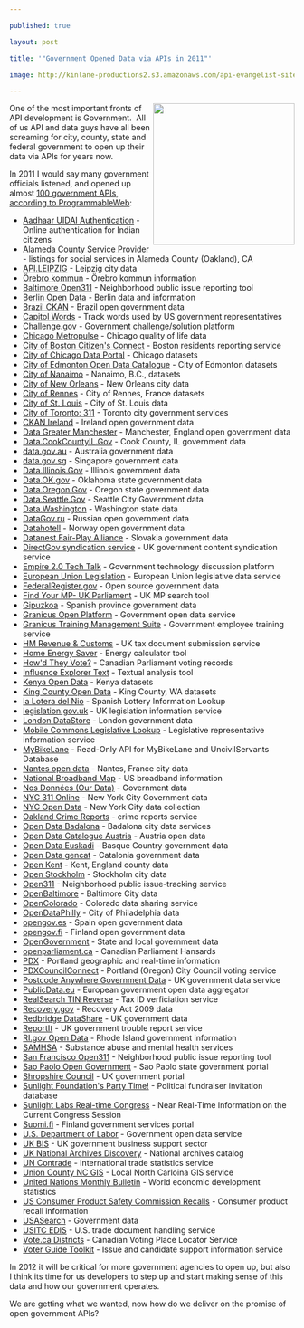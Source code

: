 ---
published: true
layout: post
title: '"Government Opened Data via APIs in 2011"'
image: http://kinlane-productions2.s3.amazonaws.com/api-evangelist-site/blog/data-gov-logo-empowering-people.jpg
---

<p>
     <a href="https://data.gov" target="_blank"><img class="c1" src="https://kinlane-productions2.s3.amazonaws.com/api-evangelist/federal-government/data-gov-logo-empowering-people.jpg" alt="" width="250" align="right" /></a>

<p>
     One of the most important fronts of API development is Government.  All of us API and data guys have all been screaming for city, county, state and federal government to open up their data via APIs for years now. 

<p>
     In 2011 I would say many government officials listened, and opened up almost <a title="100 government APIs" href="http://www.programmableweb.com/apis/directory/1?apicat=Government&amp;maxdays=360">100 government APIs, according to ProgrammableWeb</a>:

<ul class="mainlist">
     <li>
          <a href="http://www.programmableweb.com/api/aadhaar-uidai-authentication" target="_blank">Aadhaar UIDAI Authentication</a> - Online authentication for Indian citizens
     </li>
     <li>
          <a href="http://www.programmableweb.com/api/alameda-county-service-provider" target="_blank">Alameda County Service Provider</a> - listings for social services in Alameda County (Oakland), CA
     </li>
     <li>
          <a href="http://www.programmableweb.com/api/api.leipzig" target="_blank">API.LEIPZIG</a> - Leipzig city data
     </li>
     <li>
          <a href="http://www.programmableweb.com/api/rebro-kommun" target="_blank">Örebro kommun</a> - Örebro kommun information
     </li>
     <li>
          <a href="http://www.programmableweb.com/api/baltimore-open311" target="_blank">Baltimore Open311</a> - Neighborhood public issue reporting tool
     </li>
     <li>
          <a href="http://www.programmableweb.com/api/berlin-open-data" target="_blank">Berlin Open Data</a> - Berlin data and information
     </li>
     <li>
          <a href="http://www.programmableweb.com/api/brazil-ckan" target="_blank">Brazil CKAN</a> - Brazil open government data
     </li>
     <li>
          <a href="http://www.programmableweb.com/api/capitol-words" target="_blank">Capitol Words</a> - Track words used by US government representatives
     </li>
     <li>
          <a href="http://www.programmableweb.com/api/challenge.gov" target="_blank">Challenge.gov</a> - Government challenge/solution platform
     </li>
     <li>
          <a href="http://www.programmableweb.com/api/chicago-metropulse" target="_blank">Chicago Metropulse</a> - Chicago quality of life data
     </li>
     <li>
          <a href="http://www.programmableweb.com/api/city-of-boston-citizens-connect" target="_blank">City of Boston Citizen's Connect</a> - Boston residents reporting service
     </li>
     <li>
          <a href="http://www.programmableweb.com/api/city-of-chicago-data-portal" target="_blank">City of Chicago Data Portal</a> - Chicago datasets
     </li>
     <li>
          <a href="http://www.programmableweb.com/api/city-of-edmonton-open-data-catalogue" target="_blank">City of Edmonton Open Data Catalogue</a> - City of Edmonton datasets
     </li>
     <li>
          <a href="http://www.programmableweb.com/api/city-of-nanaimo" target="_blank">City of Nanaimo</a> - Nanaimo, B.C., datasets
     </li>
     <li>
          <a href="http://www.programmableweb.com/api/city-of-new-orleans" target="_blank">City of New Orleans</a> - New Orleans city data
     </li>
     <li>
          <a href="http://www.programmableweb.com/api/city-of-rennes" target="_blank">City of Rennes</a> - City of Rennes, France datasets
     </li>
     <li>
          <a href="http://www.programmableweb.com/api/city-of-st.-louis" target="_blank">City of St. Louis</a> - City of St. Louis data
     </li>
     <li>
          <a href="http://www.programmableweb.com/api/city-of-toronto-311" target="_blank">City of Toronto: 311</a> - Toronto city government services
     </li>
     <li>
          <a href="http://www.programmableweb.com/api/ckan-ireland" target="_blank">CKAN Ireland</a> - Ireland open government data
     </li>
     <li>
          <a href="http://www.programmableweb.com/api/data-greater-manchester" target="_blank">Data Greater Manchester</a> - Manchester, England open government data
     </li>
     <li>
          <a href="http://www.programmableweb.com/api/data.cookcountyil.gov" target="_blank">Data.CookCountyIL.Gov</a> - Cook County, IL government data
     </li>
     <li>
          <a href="http://www.programmableweb.com/api/data.gov.au" target="_blank">data.gov.au</a> - Australia government data
     </li>
     <li>
          <a href="http://www.programmableweb.com/api/data.gov.sg" target="_blank">data.gov.sg</a> - Singapore government data
     </li>
     <li>
          <a href="http://www.programmableweb.com/api/data.illinois.gov" target="_blank">Data.Illinois.Gov</a> - Illinois government data
     </li>
     <li>
          <a href="http://www.programmableweb.com/api/data.ok.gov" target="_blank">Data.OK.gov</a> - Oklahoma state government data
     </li>
     <li>
          <a href="http://www.programmableweb.com/api/data.oregon.gov" target="_blank">Data.Oregon.Gov</a> - Oregon state government data
     </li>
     <li>
          <a href="http://www.programmableweb.com/api/data.seattle.gov" target="_blank">Data.Seattle.Gov</a> - Seattle City Government data
     </li>
     <li>
          <a href="http://www.programmableweb.com/api/data.washington" target="_blank">Data.Washington</a> - Washington state data
     </li>
     <li>
          <a href="http://www.programmableweb.com/api/datagov.ru" target="_blank">DataGov.ru</a> - Russian open government data
     </li>
     <li>
          <a href="http://www.programmableweb.com/api/datahotell" target="_blank">Datahotell</a> - Norway open government data
     </li>
     <li>
          <a href="http://www.programmableweb.com/api/datanest-fair-play-alliance" target="_blank">Datanest Fair-Play Alliance</a> - Slovakia government data
     </li>
     <li>
          <a href="http://www.programmableweb.com/api/directgov-syndication-service" target="_blank">DirectGov syndication service</a> - UK government content syndication service
     </li>
     <li>
          <a href="http://www.programmableweb.com/api/empire-2.0-tech-talk" target="_blank">Empire 2.0 Tech Talk</a> - Government technology discussion platform
     </li>
     <li>
          <a href="http://www.programmableweb.com/api/european-union-legislation" target="_blank">European Union Legislation</a> - European Union legislative data service
     </li>
     <li>
          <a href="http://www.programmableweb.com/api/federalregister.gov" target="_blank">FederalRegister.gov</a> - Open source government data
     </li>
     <li>
          <a href="http://www.programmableweb.com/api/find-your-mp-uk-parliament" target="_blank">Find Your MP- UK Parliament</a> - UK MP search tool
     </li>
     <li>
          <a href="http://www.programmableweb.com/api/gipuzkoa" target="_blank">Gipuzkoa</a> - Spanish province government data
     </li>
     <li>
          <a href="http://www.programmableweb.com/api/granicus-open-platform" target="_blank">Granicus Open Platform</a> - Government open data service
     </li>
     <li>
          <a href="http://www.programmableweb.com/api/granicus-training-management-suite" target="_blank">Granicus Training Management Suite</a> - Government employee training service
     </li>
     <li>
          <a href="http://www.programmableweb.com/api/hm-revenue-customs" target="_blank">HM Revenue &amp; Customs</a> - UK tax document submission service
     </li>
     <li>
          <a href="http://www.programmableweb.com/api/home-energy-saver" target="_blank">Home Energy Saver</a> - Energy calculator tool
     </li>
     <li>
          <a href="http://www.programmableweb.com/api/howd-they-vote" target="_blank">How'd They Vote?</a> - Canadian Parliament voting records
     </li>
     <li>
          <a href="http://www.programmableweb.com/api/influence-explorer-text" target="_blank">Influence Explorer Text</a> - Textual analysis tool
     </li>
     <li>
          <a href="http://www.programmableweb.com/api/kenya-open-data" target="_blank">Kenya Open Data</a> - Kenya datasets
     </li>
     <li>
          <a href="http://www.programmableweb.com/api/king-county-open-data" target="_blank">King County Open Data</a> - King County, WA datasets
     </li>
     <li>
          <a href="http://www.programmableweb.com/api/la-lotera-del-nio" target="_blank">la Lotera del Nio</a> - Spanish Lottery Information Lookup
     </li>
     <li>
          <a href="http://www.programmableweb.com/api/legislation.gov.uk" target="_blank">legislation.gov.uk</a> - UK legislation information service
     </li>
     <li>
          <a href="http://www.programmableweb.com/api/london-datastore" target="_blank">London DataStore</a> - London government data
     </li>
     <li>
          <a href="http://www.programmableweb.com/api/mobile-commons-legislative-lookup" target="_blank">Mobile Commons Legislative Lookup</a> - Legislative representative information service
     </li>
     <li>
          <a href="http://www.programmableweb.com/api/mybikelane" target="_blank">MyBikeLane</a> - Read-Only API for MyBikeLane and UncivilServants Database
     </li>
     <li>
          <a href="http://www.programmableweb.com/api/nantes-open-data" target="_blank">Nantes open data</a> - Nantes, France city data
     </li>
     <li>
          <a href="http://www.programmableweb.com/api/national-broadband-map" target="_blank">National Broadband Map</a> - US broadband information
     </li>
     <li>
          <a href="http://www.programmableweb.com/api/nos-donnes-our-data" target="_blank">Nos Données (Our Data)</a> - Government data
     </li>
     <li>
          <a href="http://www.programmableweb.com/api/nyc-311-online" target="_blank">NYC 311 Online</a> - New York City Government data
     </li>
     <li>
          <a href="http://www.programmableweb.com/api/nyc-open-data" target="_blank">NYC Open Data</a> - New York City data collection
     </li>
     <li>
          <a href="http://www.programmableweb.com/api/oakland-crime-reports" target="_blank">Oakland Crime Reports</a> - crime reports service
     </li>
     <li>
          <a href="http://www.programmableweb.com/api/open-data-badalona" target="_blank">Open Data Badalona</a> - Badalona city data services
     </li>
     <li>
          <a href="http://www.programmableweb.com/api/open-data-catalogue-austria" target="_blank">Open Data Catalogue Austria</a> - Austria open data
     </li>
     <li>
          <a href="http://www.programmableweb.com/api/open-data-euskadi" target="_blank">Open Data Euskadi</a> - Basque Country government data
     </li>
     <li>
          <a href="http://www.programmableweb.com/api/open-data-gencat" target="_blank">Open Data gencat</a> - Catalonia government data
     </li>
     <li>
          <a href="http://www.programmableweb.com/api/open-kent" target="_blank">Open Kent</a> - Kent, England county data
     </li>
     <li>
          <a href="http://www.programmableweb.com/api/open-stockholm" target="_blank">Open Stockholm</a> - Stockholm city data
     </li>
     <li>
          <a href="http://www.programmableweb.com/api/open311" target="_blank">Open311</a> - Neighborhood public issue-tracking service
     </li>
     <li>
          <a href="http://www.programmableweb.com/api/openbaltimore" target="_blank">OpenBaltimore</a> - Baltimore City data
     </li>
     <li>
          <a href="http://www.programmableweb.com/api/opencolorado" target="_blank">OpenColorado</a> - Colorado data sharing service
     </li>
     <li>
          <a href="http://www.programmableweb.com/api/opendataphilly" target="_blank">OpenDataPhilly</a> - City of Philadelphia data
     </li>
     <li>
          <a href="http://www.programmableweb.com/api/opengov.es" target="_blank">opengov.es</a> - Spain open government data
     </li>
     <li>
          <a href="http://www.programmableweb.com/api/opengov.fi" target="_blank">opengov.fi</a> - Finland open government data
     </li>
     <li>
          <a href="http://www.programmableweb.com/api/opengovernment" target="_blank">OpenGovernment</a> - State and local government data
     </li>
     <li>
          <a href="http://www.programmableweb.com/api/openparliament.ca" target="_blank">openparliament.ca</a> - Canadian Parliament Hansards
     </li>
     <li>
          <a href="http://www.programmableweb.com/api/pdx" target="_blank">PDX</a> - Portland geographic and real-time information
     </li>
     <li>
          <a href="http://www.programmableweb.com/api/pdxcouncilconnect" target="_blank">PDXCouncilConnect</a> - Portland (Oregon) City Council voting service
     </li>
     <li>
          <a href="http://www.programmableweb.com/api/postcode-anywhere-government-data" target="_blank">Postcode Anywhere Government Data</a> - UK government data service
     </li>
     <li>
          <a href="http://www.programmableweb.com/api/publicdata.eu" target="_blank">PublicData.eu</a> - European government open data aggregator
     </li>
     <li>
          <a href="http://www.programmableweb.com/api/realsearch-tin-reverse" target="_blank">RealSearch TIN Reverse</a> - Tax ID verficiation service
     </li>
     <li>
          <a href="http://www.programmableweb.com/api/recovery.gov" target="_blank">Recovery.gov</a> - Recovery Act 2009 data
     </li>
     <li>
          <a href="http://www.programmableweb.com/api/redbridge-datashare" target="_blank">Redbridge DataShare</a> - UK government data
     </li>
     <li>
          <a href="http://www.programmableweb.com/api/reportit" target="_blank">ReportIt</a> - UK government trouble report service
     </li>
     <li>
          <a href="http://www.programmableweb.com/api/ri.gov-open-data" target="_blank">RI.gov Open Data</a> - Rhode Island government information
     </li>
     <li>
          <a href="http://www.programmableweb.com/api/samhsa" target="_blank">SAMHSA</a> - Substance abuse and mental health services
     </li>
     <li>
          <a href="http://www.programmableweb.com/api/san-francisco-open311" target="_blank">San Francisco Open311</a> - Neighborhood public issue reporting tool
     </li>
     <li>
          <a href="http://www.programmableweb.com/api/sao-paolo-open-government" target="_blank">Sao Paolo Open Government</a> - Sao Paolo state government portal
     </li>
     <li>
          <a href="http://www.programmableweb.com/api/shropshire-council" target="_blank">Shropshire Council</a> - UK government portal
     </li>
     <li>
          <a href="http://www.programmableweb.com/api/sunlight-foundations-party-time" target="_blank">Sunlight Foundation's Party Time!</a> - Political fundraiser invitation database
     </li>
     <li>
          <a href="http://www.programmableweb.com/api/sunlight-labs-real-time-congress" target="_blank">Sunlight Labs Real-time Congress</a> - Near Real-Time Information on the Current Congress Session
     </li>
     <li>
          <a href="http://www.programmableweb.com/api/suomi.fi" target="_blank">Suomi.fi</a> - Finland government services portal
     </li>
     <li>
          <a href="http://www.programmableweb.com/api/u.s.-department-of-labor" target="_blank">U.S. Department of Labor</a> - Government open data service
     </li>
     <li>
          <a href="http://www.programmableweb.com/api/uk-bis" target="_blank">UK BIS</a> - UK government business support sector
     </li>
     <li>
          <a href="http://www.programmableweb.com/api/uk-national-archives-discovery" target="_blank">UK National Archives Discovery</a> - National archives catalog
     </li>
     <li>
          <a href="http://www.programmableweb.com/api/un-contrade" target="_blank">UN Contrade</a> - International trade statistics service
     </li>
     <li>
          <a href="http://www.programmableweb.com/api/union-county-nc-gis" target="_blank">Union County NC GIS</a> - Local North Carloina GIS service
     </li>
     <li>
          <a href="http://www.programmableweb.com/api/united-nations-monthly-bulletin" target="_blank">United Nations Monthly Bulletin</a> - World economic development statistics
     </li>
     <li>
          <a href="http://www.programmableweb.com/api/us-consumer-product-safety-commission-recalls" target="_blank">US Consumer Product Safety Commission Recalls</a> - Consumer product recall information
     </li>
     <li>
          <a href="http://www.programmableweb.com/api/usasearch" target="_blank">USASearch</a> - Government data
     </li>
     <li>
          <a href="http://www.programmableweb.com/api/usitc-edis" target="_blank">USITC EDIS</a> - U.S. trade document handling service
     </li>
     <li>
          <a href="http://www.programmableweb.com/api/vote.ca-districts" target="_blank">Vote.ca Districts</a> - Canadian Voting Place Locator Service
     </li>
     <li>
          <a href="http://www.programmableweb.com/api/voter-guide-toolkit" target="_blank">Voter Guide Toolkit</a> - Issue and candidate support information service
     </li>
</ul>
<p>
     In 2012 it will be critical for more government agencies to open up, but also I think its time for us developers to step up and start making sense of this data and how our government operates.

<p>
     We are getting what we wanted, now how do we deliver on the promise of open government APIs?



